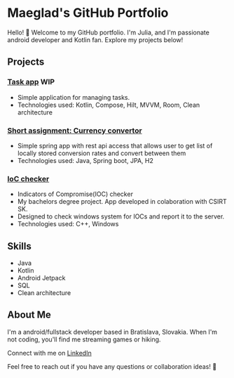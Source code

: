 # Maeglad's GitHub Portfolio

Hello! 👋 Welcome to my GitHub portfolio. I'm Julia, and I'm passionate android developer and Kotlin fan. Explore my projects below!

## Projects

### [Task app](https://github.com/Maeglad/task-app) WIP
- Simple application for managing tasks.
- Technologies used: Kotlin, Compose, Hilt, MVVM, Room, Clean architecture

### [Short assignment: Currency convertor](https://github.com/Maeglad/currency-convertor)
- Simple spring app with rest api access that allows user to get list of locally stored conversion rates and convert between them
- Technologies used: Java, Spring boot, JPA, H2

### [IoC checker](https://github.com/Maeglad/iocChecker)
- Indicators of Compromise(IOC) checker
- My bachelors degree project. App developed in colaboration with CSIRT SK.
- Designed to check windows system for IOCs and report it to the server.
- Technologies used: C++, Windows

## Skills

- Java
- Kotlin
- Android Jetpack
- SQL
- Clean architecture

## About Me

I'm a android/fullstack developer based in Bratislava, Slovakia. When I'm not coding, you'll find me streaming games or hiking.

Connect with me on [LinkedIn](https://www.linkedin.com/in/julia-miklosovicova-509b763b/)

Feel free to reach out if you have any questions or collaboration ideas! 🚀

